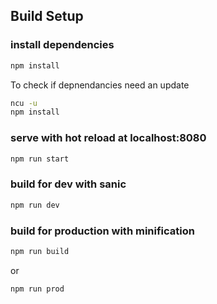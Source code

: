 ## Build Setup

### install dependencies
``` bash
npm install
```
To check if depnendancies need an update
``` bash
ncu -u
npm install
``` 


### serve with hot reload at localhost:8080
``` bash
npm run start
```

### build for dev with sanic
``` bash
npm run dev
```

### build for production with minification
``` bash
npm run build
```

or

``` bash
npm run prod
```